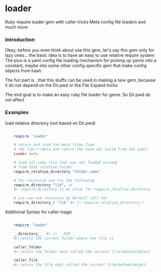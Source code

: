 loader
======

Ruby require loader gem with caller tricks
Meta config file loaders and much more

### Introduction

Okey, before you even think about use this gem, let's say this gem only for lazy ones...
the basic idea is to have an easy to use relative require system
The plus is a yaml config file loading mechanism for picking up yamls
into a constant,
maybe into some other config specific gem that make config objects from hash.

The fun part is , that this stuffs can be used in making a new gem,
because it do not depend on the Dir.pwd or
the File Expand tricks

The end goal is to make an easy ruby file loader for gems. So Dir.pwd do not affect

### Examples

load relative directory (not based on Dir.pwd)

```ruby

    require 'loader'

    # return and load the meta files from
    # the lib/**/meta and return the hash obj build from the yamls
    Loader.meta

    # load all ruby file that was not loaded already
    # from that relative folder
    require_relative_directory "folder_name"

    # for recursive use try the following
    require_directory "lib", :r
    #> require_directory is an alias for require_relative_directory

    # you can use recursive by default call too
    require_directory_r "lib" #> || require_relative_directory_r

```

Additional Syntax for caller magic

```ruby

    require 'loader'

    __directory__  #> || __DIR__
    #> return the current folder where the file is

    caller_folder
    #> return the folder what called the current file/method/object

    caller_file
    #> return the file what called the current file/method/object

```